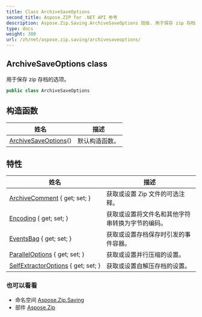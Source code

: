 ```yaml
---
title: Class ArchiveSaveOptions
second_title: Aspose.ZIP for .NET API 参考
description: Aspose.Zip.Saving.ArchiveSaveOptions 班级. 用于保存 zip 存档的选项
type: docs
weight: 380
url: /zh/net/aspose.zip.saving/archivesaveoptions/
---
```

## ArchiveSaveOptions class

用于保存 zip 存档的选项。

```csharp
public class ArchiveSaveOptions
```

## 构造函数

| 姓名 | 描述 |
| --- | --- |
| [ArchiveSaveOptions](archivesaveoptions/)() | 默认构造函数。 |

## 特性

| 姓名 | 描述 |
| --- | --- |
| [ArchiveComment](../../aspose.zip.saving/archivesaveoptions/archivecomment/) { get; set; } | 获取或设置 Zip 文件的可选注释。 |
| [Encoding](../../aspose.zip.saving/archivesaveoptions/encoding/) { get; set; } | 获取或设置将文件名和其他字符串转换为字节的编码。 |
| [EventsBag](../../aspose.zip.saving/archivesaveoptions/eventsbag/) { get; set; } | 获取或设置存档保存时引发的事件容器。 |
| [ParallelOptions](../../aspose.zip.saving/archivesaveoptions/paralleloptions/) { get; set; } | 获取或设置并行压缩的设置。 |
| [SelfExtractorOptions](../../aspose.zip.saving/archivesaveoptions/selfextractoroptions/) { get; set; } | 获取或设置自解压存档的设置。 |

### 也可以看看

* 命名空间 [Aspose.Zip.Saving](../../aspose.zip.saving/)
* 部件 [Aspose.Zip](../../)


